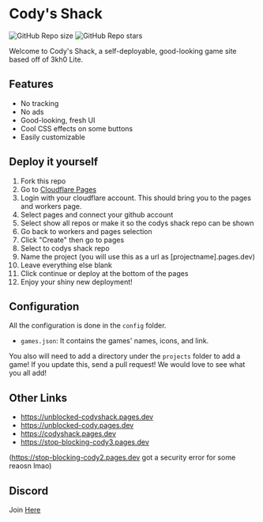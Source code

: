 # Cody's Shack

![GitHub Repo size](https://img.shields.io/github/repo-size/theinfamouscoder5/codys-shack-games?style=flat&label=Repo%20size)
![GitHub Repo stars](https://img.shields.io/github/stars/theinfamouscoder5/codys-shack-games?style=flat&label=Repo%20stars&color=yellow&link=https%3A%2F%2Fgithub.com%2F3kh0%2F3kh0-lite%2Fstargazers)

Welcome to Cody's Shack, a self-deployable, good-looking game site based off of 3kh0 Lite.

## Features
- No tracking
- No ads
- Good-looking, fresh UI
- Cool CSS effects on some buttons
- Easily customizable

## Deploy it yourself

1. Fork this repo
2. Go to [Cloudflare Pages](https://pages.dev)
3. Login with your cloudflare account. This should bring you to the pages and workers page. 
4. Select pages and connect your github account
5. Select show all repos or make it so the codys shack repo can be shown
6. Go back to workers and pages selection
7. Click "Create" then go to pages
8. Select to codys shack repo
9. Name the project (you will use this as a url as [projectname].pages.dev)
10. Leave everything else blank
11. Click continue or deploy at the bottom of the pages
12. Enjoy your shiny new deployment!

## Configuration

All the configuration is done in the `config` folder.
- `games.json`: It contains the games' names, icons, and link.

You also will need to add a directory under the `projects` folder to add a game!
If you update this, send a pull request! We would love to see what you all add!
## Other Links
- https://unblocked-codyshack.pages.dev
- https://unblocked-cody.pages.dev
- https://codyshack.pages.dev
- https://stop-blocking-cody3.pages.dev 

(https://stop-blocking-cody2.pages.dev got a security error for some reaosn lmao)

## Discord
Join [Here](https://discord.gg/mgvMCtw5)

